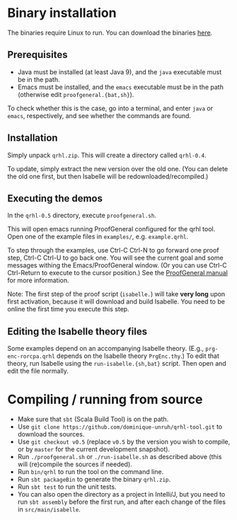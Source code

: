 # Binary installation

The binaries require Linux to run.
You can download the binaries [here](https://github.com/dominique-unruh/qrhl-tool/releases). 

## Prerequisites

* Java must be installed (at least Java 9), and the `java` executable must be in the path.
* Emacs must be installed, and the `emacs` executable must be in the path (otherwise edit `proofgeneral.{bat,sh}`).

To check whether this is the case, go into a terminal,
and enter `java` or `emacs`, respectively, and see whether the commands are found.


## Installation

Simply unpack `qrhl.zip`. This will create a directory called `qrhl-0.4`.

To update, simply extract the new version over the old one. (You can
delete the old one first, but then Isabelle will be
redownloaded/recompiled.)

## Executing the demos

In the `qrhl-0.5` directory, execute `proofgeneral.sh`.

This will open emacs running ProofGeneral configured for the qrhl
tool.  Open one of the example files in `examples/`,
e.g. `example.qrhl`.

To step through the examples, use Ctrl-C Ctrl-N to go forward one proof step, Ctrl-C Ctrl-U to go back one.
You will see the current goal and some messages withing the Emacs/ProofGeneral window.
(Or you can use Ctrl-C Ctrl-Return to execute to the cursor position.)
See the [ProofGeneral manual](https://proofgeneral.github.io/doc/userman/) for more information.

Note: The first step of the proof script (`isabelle.`) will take **very long** upon first activation,
because it will download and build Isabelle. 
You need to be online the first time you execute this step. 


## Editing the Isabelle theory files

Some examples depend on an accompanying Isabelle theory. (E.g., 
 `prg-enc-rorcpa.qrhl` depends on the Isabelle theory `PrgEnc.thy`.)
To edit that theory, run Isabelle using the `run-isabelle.{sh,bat}` script.
Then open and edit the file normally.

# Compiling / running from source

* Make sure that `sbt` (Scala Build Tool) is on the path.
* Use `git clone https://github.com/dominique-unruh/qrhl-tool.git` to download the sources.
* Use `git checkout v0.5` (replace `v0.5` by the version you wish to compile, or by `master` for the current development snapshot). 
* Run `./proofgeneral.sh` or `./run-isabelle.sh` as described above (this will (re)compile the sources if needed).
* Run `bin/qrhl` to run the tool on the command line.
* Run `sbt packageBin` to generate the binary `qrhl.zip`.
* Run `sbt test` to run the unit tests.
* You can also open the directory as a project in Intelli/J, but you need to run `sbt assembly` before the first run,
  and after each change of the files in `src/main/isabelle`.
